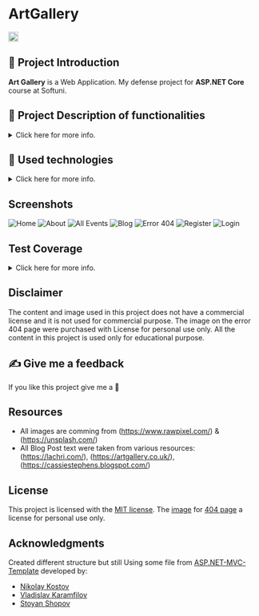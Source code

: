 # ArtGallery

<img src="https://img.shields.io/github/stars/StasiS-web/ArtGallery?color=C7D7EF&label=Stars&logo=GitHub&style=plastic" alt="repo stars" width=auto height="20"/>


## :art: Project Introduction
**Art Gallery** is a Web Application. 
My defense project for **ASP.NET Core** course at Softuni.

## :pencil: Project Description of functionalities
<details>
<summary> 
    Click here for more info. 
</summary>
  
Art Gallery's main idea is to be an app for booking and sales. A place where regular users can book an exhibition or buy a painting. 2 roles: user and admin.

<strong> User: </strong>
* Can book an exhibition event in the Gallery or buy a painting from the app store.
* Can read Blog Posts and create comments on any Article.
* Cancel booked exhibition events or request orders cancellation. Once a User cancels, an already made order should be approved by the manager.
  
<strong> Admin: </strong>
* Can Create, Edit or delete FAQ.
* Can Create, Edit or delete Events 
* Can Manage Users, Edit, Roles.
  
<strong> :pushpin: Restrictions: </strong>
* Guest Vistors (a user who is not Logged-in) are restricted to browsing through exhibition events and painting in the App Store, also through the Blog Posts, which are available for them to read.
* Users are not allowed to create FAQ, Events, Blog Posts or new Arts for purchases only if they are Administrators.
* Any user can create Comments, make orders or book events as long as it is a Logged-in user. 
* Only Guest visitors are not allowed to create comments, make orders or book events.
* Only admin is allowed to create Blog Posts, Events or Arts.
  
</details>

## :hammer: Used technologies
<details>
<summary> 
    Click here for more info. 
 </summary>
  
* ASP.NET CORE 6.0 MVC
* ASP.NET Core Areas
* Entity Framework [CORE 6.0](https://docs.microsoft.com/en-us/ef/core/)
* Seeder
* AutoMapper
* Cloudinary
* Docker Container (running Web)
* FontAwesome (font icons)
* HTML5
* CSS
* Two-Factor Authentication
* Run some sql query to match user to role
  
</details>

## Screenshots
<img src="https://res.cloudinary.com/dnvg6uuxl/image/upload/v1671199431/app_gallery/Screenshots/Home_j42wok.png" alt="Home" />
<img src="https://res.cloudinary.com/dnvg6uuxl/image/upload/v1671199429/app_gallery/Screenshots/About_mbrjdh.png" alt="About" />
<img src="https://res.cloudinary.com/dnvg6uuxl/image/upload/v1671708261/app_gallery/Screenshots/All_Events_yf9lmu.png" alt="All Events" />
<img src="https://res.cloudinary.com/dnvg6uuxl/image/upload/v1671199431/app_gallery/Screenshots/Blog_sxfl01.png" alt="Blog" />
<img src="https://res.cloudinary.com/dnvg6uuxl/image/upload/v1671704376/app_gallery/Screenshots/Error404_jl0dgx.png" alt="Error 404" />
<img src="https://res.cloudinary.com/dnvg6uuxl/image/upload/v1671704702/app_gallery/Screenshots/Register_bhd9gs.png" alt="Register" />
<img src="https://res.cloudinary.com/dnvg6uuxl/image/upload/v1671704820/app_gallery/Screenshots/Login_rxfgvp.png" alt="Login" />

## Test Coverage
<details>
<summary> 
    Click here for more info. 
 </summary>
<img src="https://res.cloudinary.com/dnvg6uuxl/image/upload/v1660657910/app_gallery/test%20coverage/Test_Coverage_Part_1_ipflgg.png" alt="Part1" />
<img src="https://res.cloudinary.com/dnvg6uuxl/image/upload/v1660657911/app_gallery/test%20coverage/Test_Coverage_Part_2_wgliji.png" alt="Part2" />
<img src="https://res.cloudinary.com/dnvg6uuxl/image/upload/v1660657910/app_gallery/test%20coverage/Test_Coverage_Part_3_pozllh.png" alt="Part3" />
<img src="https://res.cloudinary.com/dnvg6uuxl/image/upload/v1660657911/app_gallery/test%20coverage/Test_Coverage_Part_4_se9zim.png" alt="Part4" />
</details>

## Disclaimer
The content and image used in this project does not have a commercial license and it is not used for commercial purpose. The image on the error 404 page were purchased with License for personal use only. All the content in this project is used only for educational purpose.

## ✍️ Give me a feedback
If you like this project give me a 🌟

## Resources
* All images are comming from (https://www.rawpixel.com/) & (https://unsplash.com/)
* All Blog Post text were taken from various resources:
   (https://lachri.com/),
   (https://artgallery.co.uk/),
   (https://cassiestephens.blogspot.com/)

## License
This project is licensed with the [MIT license](LICENSE). 
The [image](https://res.cloudinary.com/dnvg6uuxl/image/upload/s--yJ6E6V_n--/c_fit,h_600,w_750/v1646650092/app_gallery/errors/error_404_wnxcl7.jpg) for [404 page](https://res.cloudinary.com/dnvg6uuxl/image/upload/v1671704376/app_gallery/Screenshots/Error404_jl0dgx.png) a license for personal use only.

## Acknowledgments
Created different structure but still Using some file from [ASP.NET-MVC-Template](https://github.com/NikolayIT/ASP.NET-MVC-Template) developed by:
- [Nikolay Kostov](https://github.com/NikolayIT)
- [Vladislav Karamfilov](https://github.com/vladislav-karamfilov)
- [Stoyan Shopov](https://github.com/StoyanShopov)


